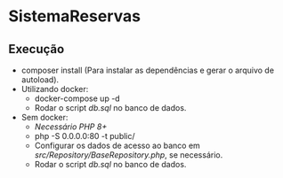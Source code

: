 # SistemaReservas
## Execução
- composer install (Para instalar as dependências e gerar o arquivo de autoload).
- Utilizando docker:
  - docker-compose up -d
  - Rodar o script *db.sql* no banco de dados.
- Sem docker:
  - *Necessário PHP 8+* 
  - php -S 0.0.0.0:80 -t public/
  - Configurar os dados de acesso ao banco em *src/Repository/BaseRepository.php*, se necessário.
  - Rodar o script *db.sql* no banco de dados.
